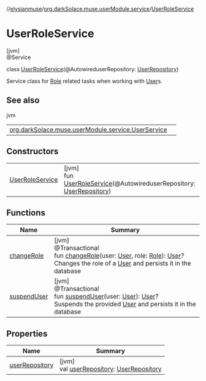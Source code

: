 //[elysianmuse](../../../index.md)/[org.darkSolace.muse.userModule.service](../index.md)/[UserRoleService](index.md)

# UserRoleService

[jvm]\
@Service

class [UserRoleService](index.md)(@AutowireduserRepository: [UserRepository](../../org.darkSolace.muse.userModule.repository/-user-repository/index.md))

Service class for [Role](../../org.darkSolace.muse.userModule.model/-role/index.md) related tasks when working with [User](../../org.darkSolace.muse.userModule.model/-user/index.md)s.

## See also

jvm

| | |
|---|---|
| [org.darkSolace.muse.userModule.service.UserService](../-user-service/index.md) |  |

## Constructors

| | |
|---|---|
| [UserRoleService](-user-role-service.md) | [jvm]<br>fun [UserRoleService](-user-role-service.md)(@AutowireduserRepository: [UserRepository](../../org.darkSolace.muse.userModule.repository/-user-repository/index.md)) |

## Functions

| Name | Summary |
|---|---|
| [changeRole](change-role.md) | [jvm]<br>@Transactional<br>fun [changeRole](change-role.md)(user: [User](../../org.darkSolace.muse.userModule.model/-user/index.md), role: [Role](../../org.darkSolace.muse.userModule.model/-role/index.md)): [User](../../org.darkSolace.muse.userModule.model/-user/index.md)?<br>Changes the role of a [User](../../org.darkSolace.muse.userModule.model/-user/index.md) and persists it in the database |
| [suspendUser](suspend-user.md) | [jvm]<br>@Transactional<br>fun [suspendUser](suspend-user.md)(user: [User](../../org.darkSolace.muse.userModule.model/-user/index.md)): [User](../../org.darkSolace.muse.userModule.model/-user/index.md)?<br>Suspends the provided [User](../../org.darkSolace.muse.userModule.model/-user/index.md) and persists it in the database |

## Properties

| Name | Summary |
|---|---|
| [userRepository](user-repository.md) | [jvm]<br>val [userRepository](user-repository.md): [UserRepository](../../org.darkSolace.muse.userModule.repository/-user-repository/index.md) |
